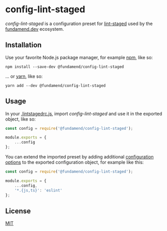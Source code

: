 # config-lint-staged

_config-lint-staged_ is a configuration preset for [lint-staged] used by the [fundamend.dev] ecosystem.

## Installation

Use your favorite Node.js package manager, for example [npm], like so:

    npm install --save-dev @fundamend/config-lint-staged

... or [yarn], like so:

    yarn add --dev @fundamend/config-lint-staged

## Usage

In your [.lintstagedrc.js], import _config-lint-staged_ and use it in the exported object, like so:

```js
const config = require('@fundamend/config-lint-staged');

module.exports = {
	...config
};
```

You can extend the imported preset by adding additional [configuration options] to the exported configuration object, for example like this:

```js
const config = require('@fundamend/config-lint-staged');

module.exports = {
	...config,
	'*.{js,ts}': 'eslint'
};
```

## License

[MIT]

[configuration options]: https://github.com/okonet/lint-staged#configuration
[fundamend.dev]: https://fundamend.dev
[lint-staged]: https://github.com/okonet/lint-staged
[.lintstagedrc.js]: https://github.com/okonet/lint-staged#configuration
[mit]: https://choosealicense.com/licenses/mit/
[npm]: https://www.npmjs.com/
[yarn]: https://yarnpkg.com/
